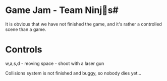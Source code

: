 # Game Jam - Team Ninj💩s#

It is obvious that we have not finished the game, and it's rather a controlled scene than a game.

# Controls #
w,a,s,d - moving
space - shoot with a laser gun

Collisions system is not finished and buggy, so nobody dies yet...